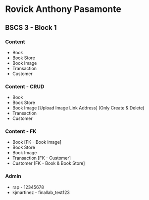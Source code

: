 # Rovick Anthony Pasamonte
## BSCS 3 - Block 1

### Content
 - Book
 - Book Store
 - Book Image
 - Transaction
 - Customer

### Content - CRUD
 - Book
 - Book Store
 - Book Image [Upload Image Link Address] (Only Create & Delete)
 - Transaction
 - Customer

### Content - FK
 - Book [FK - Book Image]
 - Book Store
 - Book Image 
 - Transaction [FK - Customer]
 - Customer [FK - Book & Book Store]

### Admin
 - rap - 12345678
 - kjmartinez - finallab_test123
